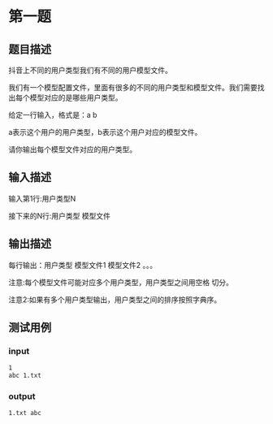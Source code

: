 # 第一题

## 题目描述

抖音上不同的用户类型我们有不同的用户模型文件。

我们有一个模型配置文件，里面有很多的不同的用户类型和模型文件。我们需要找出每个模型对应的是哪些用户类型。

给定一行输入，格式是：a b

a表示这个用户的用户类型，b表示这个用户对应的模型文件。

请你输出每个模型文件对应的用户类型。

## 输入描述

输入第1行:用户类型N

接下来的N行:用户类型 模型文件

## 输出描述

每行输出：用户类型 模型文件1 模型文件2 。。。

注意:每个模型文件可能对应多个用户类型，用户类型之间用空格
切分。

注意2:如果有多个用户类型输出，用户类型之间的排序按照字典序。

## 测试用例

### input

```txt
1
abc 1.txt
```

### output

```txt
1.txt abc
```
